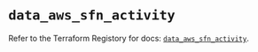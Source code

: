 # `data_aws_sfn_activity`

Refer to the Terraform Registory for docs: [`data_aws_sfn_activity`](https://www.terraform.io/docs/providers/aws/d/sfn_activity).
